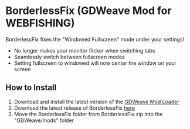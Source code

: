 # BorderlessFix (GDWeave Mod for WEBFISHING)

BorderlessFix fixes the "Windowed Fullscreen" mode under your settings!

- No longer makes your monitor flicker when switching tabs
- Seamlessly switch between fullscreen modes
- Setting fullscreen to windowed will now center the window on your screen

## How to Install
1. Download and install the latest version of the [GDWeave Mod Loader](https://github.com/NotNite/GDWeave)
2. Download the latest release of BorderlessFix [here](https://github.com/dragonostic/BorderlessFix/releases/tag/Latest)
3. Move the BorderlessFix folder from BorderlessFix.zip into the "GDWeave/mods" folder
